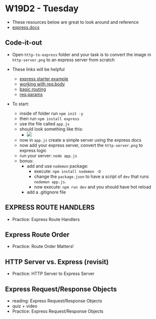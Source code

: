 # W19D2 - Tuesday
- These resources below are great to look around and reference 
- [express docs](https://expressjs.com/en/4x/api.html)
  
## Code-it-out
- Open `http-to-express` folder and your task is to convert the image in `http-server.png` to an express server from scratch

- These links will be helpful
  - [express starter example](https://expressjs.com/en/starter/hello-world.html)
  - [working with req.body](https://expressjs.com/en/4x/api.html#req.body)
  - [basic routing](https://expressjs.com/en/starter/basic-routing.html)
  - [req.params](https://expressjs.com/en/4x/api.html#req.params)

- To start:
  - inside of folder run `npm init -y`
  - then run `npm install express`
  - use the file called `app.js`
  - should look something like this: 
    - ![](https://i.imgur.com/7hwiMj1.png)
  - now in `app.js` create a simple server using the express docs
  - now add your express server, convert the `http-server.png` to express logic
  - run your server: `node app.js`
  - bonus: 
    - add and use `nodemon` package:
      - execute: `npm install nodemon -D` 
      - change the `package.json` to have a script of `dev` that runs `nodemon app.js`.
      - now execute: `npm run dev` and you should have hot reload
    - add a .gitignore file
## EXPRESS ROUTE HANDLERS
- Practice: Express Route Handlers

## Express Route Order
- Practice: Route Order Matters!

## HTTP Server vs. Express (revisit)
- Practice: HTTP Server to Express Server


## Express Request/Response Objects
- reading: Express Request/Response Objects 
- quiz + video
- Practice: Express Request/Response Objects